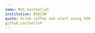 ```yaml
---
name: Moh Saifoelloh
institution: DOSCOM
quote: drink coffee and start using VIM
github:saifoelloh
---
```

